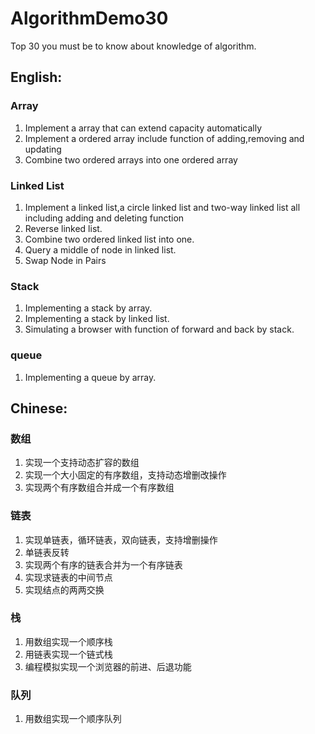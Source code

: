 # AlgorithmDemo30
Top 30 you must be to know about knowledge of algorithm.

## English:

### Array
1. Implement a array that can extend capacity automatically
2. Implement a ordered array include function of adding,removing and updating
3. Combine two ordered arrays into one ordered array

### Linked List
1. Implement a linked list,a circle linked list and two-way linked list all including adding and deleting function
2. Reverse linked list.
3. Combine two ordered linked list into one.
4. Query a middle of node in linked list.
5. Swap Node in Pairs

### Stack

1. Implementing a stack by array.
2. Implementing a stack by linked list.
3. Simulating a browser with function of forward and back by stack.

### queue

1. Implementing a queue by array.

## Chinese:

### 数组

1. 实现一个支持动态扩容的数组
2. 实现一个大小固定的有序数组，支持动态增删改操作
3. 实现两个有序数组合并成一个有序数组

### 链表

1. 实现单链表，循环链表，双向链表，支持增删操作
2. 单链表反转
3. 实现两个有序的链表合并为一个有序链表
4. 实现求链表的中间节点
5. 实现结点的两两交换

### 栈

1. 用数组实现一个顺序栈 
2. 用链表实现一个链式栈
3. 编程模拟实现一个浏览器的前进、后退功能

### 队列

1. 用数组实现一个顺序队列